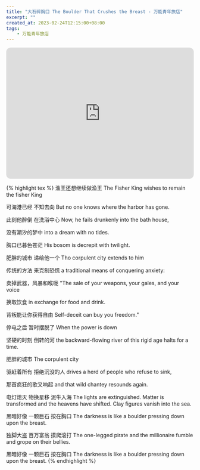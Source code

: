 ```yaml
---
title: "大石碎胸口 The Boulder That Crushes the Breast - 万能青年旅店"
excerpt: ""
created_at: 2023-02-24T12:15:00+08:00
tags:
    - 万能青年旅店
---
```


<iframe style="border-radius:12px" src="https://open.spotify.com/embed/track/6jhupo3u5l6PIVRNdqrVJT?utm_source=generator" width="100%" height="352" frameBorder="0" allowfullscreen="" allow="autoplay; clipboard-write; encrypted-media; fullscreen; picture-in-picture" loading="lazy"></iframe>

{% highlight tex %}
渔王还想继续做渔王
The Fisher King wishes to remain the fisher King

可海港已经 不知去向
But no one knows where the harbor has gone.

此刻他醉倒 在洗浴中心
Now, he fails drunkenly into the bath house,

没有潮汐的梦中
into a dream with no tides.

胸口已暮色苍茫
His bosom is decrepit with twilight.
 
肥胖的城市 递给他一个
Tho corpulent city extends to him

传统的方法 来克制恐慌
a traditional means of conquering anxiety:

卖掉武器，风暴和喉咙
"The sale of your weapons, your gales, and your voice

换取饮食
in exchange for food and drink.

背叛能让你获得自由
Self-deceit can buy you freedom."
 
停电之后 暂时摆脱了
When the power is down

坚硬的时刻 倒转的河
the backward-flowing river of this rigid age halts for a time.

肥胖的城市
The corpulent city

驱赶着所有 拒绝沉没的人
drives a herd of people who refuse to sink,

那首疯狂的歌又响起
and that wild chantey resounds again.
 
电灯熄灭 物换星移 泥牛入海
The lights are extinguished.
Matter is transformed and the heavens have shifted.
Clay figures vanish into the sea.

黑暗好像 一颗巨石 按在胸口
The darkness is like a boulder pressing down upon the breast.

独脚大盗 百万富翁 摸爬滚打
The one-legged pirate and the millionaire fumble and grope on their bellies.

黑暗好像 一颗巨石 按在胸口
The darkness is like a boulder pressing down upon the breast.
{% endhighlight %}

